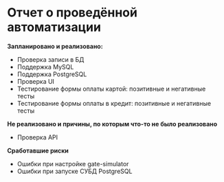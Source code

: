 # Отчет о проведённой автоматизации

**Запланировано и реализовано:**

* Проверка записи в БД
* Поддержка MySQL
* Поддержка PostgreSQL
* Проверка UI
* Тестирование формы оплаты картой: позитивные и негативные тесты
* Тестирование формы оплаты в кредит: позитивные и негативные тесты

**Не реализовано и причины, по которым что-то не было реализовано**

* Проверка API


**Сработавшие риски**

* Ошибки при настройке gate-simulator
* Ошибки при запуске СУБД PostgreSQL